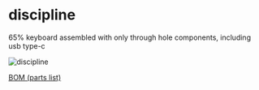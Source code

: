 # discipline
 65% keyboard assembled with only through hole components, including usb type-c

![discipline](./doc/images/discipline.jpeg)

[BOM (parts list)](https://octopart.com/bom-tool/W4rybyut)